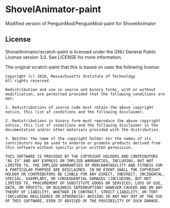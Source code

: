 # ShovelAnimator-paint

Modified version of PenguinMod/PenguinMod-paint for ShovelAnimator

## License

ShovelAnimator/scratch-paint is licensed under the GNU General Public License version 3.0. See LICENSE for more information.

The original scratch-paint that this is based on uses the following license:

```
Copyright (c) 2016, Massachusetts Institute of Technology
All rights reserved.

Redistribution and use in source and binary forms, with or without modification, are permitted provided that the following conditions are met:

1. Redistributions of source code must retain the above copyright notice, this list of conditions and the following disclaimer.

2. Redistributions in binary form must reproduce the above copyright notice, this list of conditions and the following disclaimer in the documentation and/or other materials provided with the distribution.

3. Neither the name of the copyright holder nor the names of its contributors may be used to endorse or promote products derived from this software without specific prior written permission.

THIS SOFTWARE IS PROVIDED BY THE COPYRIGHT HOLDERS AND CONTRIBUTORS "AS IS" AND ANY EXPRESS OR IMPLIED WARRANTIES, INCLUDING, BUT NOT LIMITED TO, THE IMPLIED WARRANTIES OF MERCHANTABILITY AND FITNESS FOR A PARTICULAR PURPOSE ARE DISCLAIMED. IN NO EVENT SHALL THE COPYRIGHT HOLDER OR CONTRIBUTORS BE LIABLE FOR ANY DIRECT, INDIRECT, INCIDENTAL, SPECIAL, EXEMPLARY, OR CONSEQUENTIAL DAMAGES (INCLUDING, BUT NOT LIMITED TO, PROCUREMENT OF SUBSTITUTE GOODS OR SERVICES; LOSS OF USE, DATA, OR PROFITS; OR BUSINESS INTERRUPTION) HOWEVER CAUSED AND ON ANY THEORY OF LIABILITY, WHETHER IN CONTRACT, STRICT LIABILITY, OR TORT (INCLUDING NEGLIGENCE OR OTHERWISE) ARISING IN ANY WAY OUT OF THE USE OF THIS SOFTWARE, EVEN IF ADVISED OF THE POSSIBILITY OF SUCH DAMAGE.
```

<!--
# scratch-paint
#### Scratch-paint provides a paint editor React component that takes and outputs SVGs or PNGs. It can convert between vector and bitmap modes.

[![Greenkeeper badge](https://badges.greenkeeper.io/LLK/scratch-paint.svg)](https://greenkeeper.io/)
- Try it out at [https://llk.github.io/scratch-paint/](https://llk.github.io/scratch-paint/)

- Or, to try it out as part of Scratch 3.0, visit [https://scratch.mit.edu/create](https://scratch.mit.edu/create) and click on the "Costumes" tab.

### Installation
It will be easiest if you develop on Mac or Linux. If you are using Windows, I recommend using Ubuntu on Windows, which will allow you to use Linux commands on Windows. You will need administrator permissions.

- https://docs.microsoft.com/en-us/windows/wsl/install-win10

Scratch Paint requires you to have Git and Node.js installed. E.g.:
```bash
- sudo apt-get update
- sudo apt-get install git-core
- sudo apt-get install nodejs
```

For Ubuntu on Windows, the Windows install of nodejs may interfere with the Linux one, so installing nodejs requires more steps:
```bash
- curl -sL https://deb.nodesource.com/setup_8.x | sudo -E bash -
- sudo apt-get install -y nodejs
- PATH="/usr/bin:$PATH"
```

If you want to edit scratch-paint, or help contribute to our open-source project, fork the [scratch-paint repo](https://github.com/LLK/scratch-paint). Then:
```bash
git clone https://github.com/<YOUR_GITHUB_USERNAME>/scratch-paint.git
cd scratch-paint
npm install
```

### Running locally (stand-alone)
You can try out your own copy of the paint editor by running the development server.

In the cloned `scratch-paint` directory, run:
```bash
npm run build
npm start
```

Then go to [http://localhost:8078/playground/](http://localhost:8078/playground/). 8078 is BLOB upside-down. The True Name of this repo is scratch-blobs.

*(Note that the `npm run build` step above seems like it's only necessary for some user and environments, and not others; check for yourself if the server that `npm start` starts is hot-reloading correctly.)*

### Running locally (as part of Scratch)
So you've tried out your edits in the playground and they look good. You should now test with the rest of Scratch, to make sure that everything hooks up right, and so that you can use your custom paint editor to make costumes and sprites!

Get the rest of Scratch:
```bash
git clone https://github.com/LLK/scratch-gui.git
```
Go to your `scratch-paint` folder and run:
```bash
npm link
```

Now in another terminal, go back to the `scratch-gui` folder and run
```bash
npm install
npm link scratch-paint
npm start
```
Then go to [http://localhost:8601](http://localhost:8601). 601 is supposed to look like GUI (it's okay, I don't really see it either.) The Costumes tab should be running your local copy of scratch-paint!

### How to include in your own Node.js App
If you want to use scratch-paint in your own Node environment/application, add it with:
```bash
npm install --save scratch-paint
```

For an example of how to use scratch-paint as a library, check out the `scratch-paint/src/playground` directory.

In your parent component:
```
import PaintEditor from 'scratch-paint';
...
<PaintEditor
    image={optionalImage}
    imageId={optionalId}
    imageFormat='svg'
    rotationCenterX={optionalCenterPointX}
    rotationCenterY={optionalCenterPointY}
    rtl={true|false}
    onUpdateImage={handleUpdateImageFunction}
    zoomLevelId={optionalZoomLevelId}
/>
```

`image`: may either be nothing, an SVG string or a base64 data URI)
SVGs of up to size 480 x 360 will fit into the view window of the paint editor, while bitmaps of size up to 960 x 720 will fit into the paint editor. One unit of an SVG will appear twice as tall and wide as one unit of a bitmap. This quirky import behavior comes from needing to support legacy projects in Scratch.

`imageId`: If this parameter changes, then the paint editor will be cleared, the undo stack reset, and the image re-imported.

`imageFormat`: 'svg', 'png', or 'jpg'. Other formats are currently not supported.

`rotationCenterX`: x coordinate relative to the top left corner of the sprite of the point that should be centered. If left undefined, image will be horizontally centered.

`rotationCenterY`: y coordinate relative to the top left corner of the sprite of the point that should be centered. If left undefined, image will be vertcally centered.

`rtl`: True if the paint editor should be laid out right to left (meant for right to left languages)

`onUpdateImage`: A handler called with the new image (either an SVG string or an ImageData) each time the drawing is edited.

`zoomLevelId`: All costumes with the same zoom level ID will share the same saved zoom level. When a new zoom level ID is encountered, the paint editor will zoom to fit the current costume comfortably. Leave undefined to perform no zoom to fit.


In the top-level combineReducers function:
```
import {ScratchPaintReducer} from 'scratch-paint';
...
combineReducers({
	...
    scratchPaint: ScratchPaintReducer
});
```
Note that scratch-paint expects its state to be in `state.scratchPaint`, so the name must be exact.

Scratch-paint shares state with its parent component because it expects to share the parent's `IntlProvider`, which inserts translations into the state. See the `IntlProvider` setup in `scratch-gui` [here](https://github.com/LLK/scratch-gui/blob/f017ed72201bf63334dced161441ef6f154b1c74/src/lib/app-state-hoc.jsx).

### Code organization
We use React and Redux. If you're just getting started with them, here are some good tutorials:
[https://egghead.io/courses/getting-started-with-redux](https://egghead.io/courses/getting-started-with-redux)

- Under `/src`, our React/Redux code is divided mainly between `components` (presentational components), `containers` (container components), and `reducers`.

- `css` contains only shared css. Most of the css is stored alongside its component.

- `helper` contains pure javascript used by the containers. If you want to change how something works, it's probably here. For instance, the brush tool is in `helper/blob-tools/`, and the code that's run when you click the group button is in `helper/group.js`.

### Testing
```bash
npm run test
```

Just unit tests:
```bash
npm run unit
```

An individual unit test: (run from `scratch-paint` directory)
```bash
./node_modules/.bin/jest ./test/unit/undo-reducer.test.js
```

### Donate
We provide [Scratch](https://scratch.mit.edu) free of charge, and want to keep it that way! Please consider making a [donation](https://secure.donationpay.org/scratchfoundation/) to support our continued engineering, design, community, and resource development efforts. Donations of any size are appreciated. Thank you!

Scratch-paint couldn't exist without [w00dn/papergrapher](https://github.com/w00dn/papergrapher) and [Paper.js](https://github.com/paperjs/paper.js). If you are amazed and/or baffled by the insane boolean operation math that makes the brush and eraser tools possible, please check out and consider contributing to Paper. Thank you!
-->
